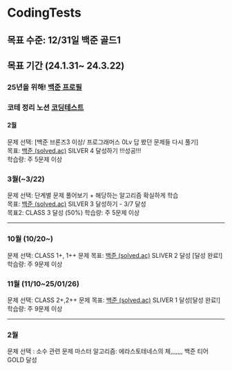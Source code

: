 # CodingTests

## 목표 수준: 12/31일 백준 골드1
## 목표 기간 (24.1.31~ 24.3.22)
### 25년을 위해!   [백준 프로필](https://solved.ac/profile/sim3412)

### 코테 정리 노션 [코딩테스트](https://sim34122.oopy.io/a6f38ded-700c-4bdd-ad22-8416d4b82d61)

#### 2월
문제 선택: [백준 브론즈3 이상/ 프로그래머스 0Lv 답 봤던 문제들 다시 풀기] <br>
목표: [백준 (solved.ac)](https://solved.ac/class?class=2) SILVER 4 달성하기 !!!성공!!!<br> 
학습량: 주 5문제 이상


### 3월(~3/22)
문제 선택: 단계별 문제 풀어보기 + 해당하는 알고리즘 확실하게 학습 <br> 
목표: [백준 (solved.ac)](https://solved.ac/profile/sim3412) SILVER 3 달성하기 - 3/7 달성 <br> 
목표2: CLASS 3 달성 (50%)
학습량: 주 5문제 이상

---------------------------------------------------

### 10월 (10/20~)
문제 선택: CLASS 1+, 1++ 문제
목표: [백준 (solved.ac)](https://solved.ac/profile/sim3412) SLIVER 2 달성 [달성 완료!] <br> 
학습량: 주 9문제 이상


### 11월 (11/10~25/01/26) 
문제 선택: CLASS 2+,2++ 문제
목표: [백준 (solved.ac)](https://solved.ac/profile/sim3412) SLIVER 1 달성[달성 완료!] <br> 
학습량: 주 9문제 이상

---------------------------------------------------
###  2월
문제 선택 : 소수 관련 문제 마스터 
알고리즘: 에라스토테네스의 체,,,,,,,
백준 티어 GOLD 달성
